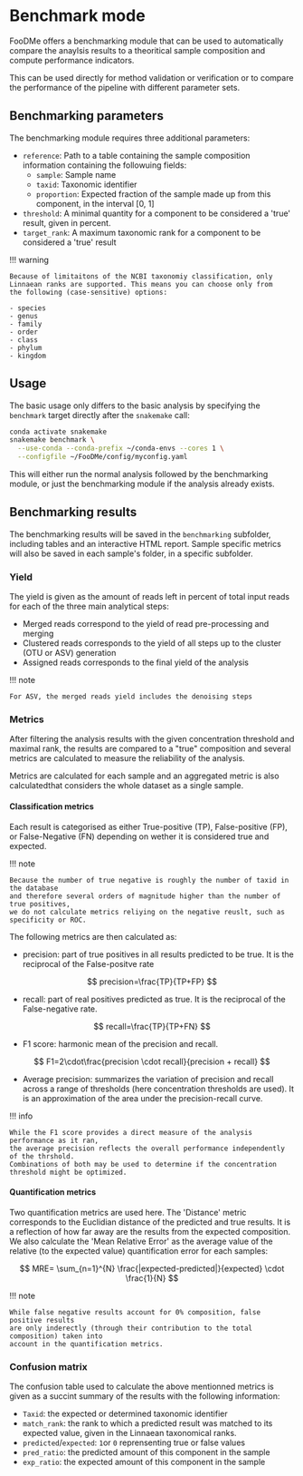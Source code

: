 # Benchmark mode

FooDMe offers a benchmarking module that can be used to
automatically compare the anaylsis results to a theoritical 
sample composition and compute performance indicators.

This can be used directly for method validation or verification
or to compare the performance of the pipeline with different 
parameter sets.

## Benchmarking parameters

The benchmarking module requires three additional parameters:

- `reference`: Path to a table containing the sample composition information containing the followuing fields:
    - `sample`: Sample name
    - `taxid`: Taxonomic identifier
    - `proportion`: Expected fraction of the sample made up from this component, in the interval [0, 1]
- `threshold`: A minimal quantity for a component to be considered a 'true' result, given in percent.
- `target_rank`: A maximum taxonomic rank for a component to be considered a 'true' result

!!! warning
    
    Because of limitaitons of the NCBI taxonomiy classification, only
    Linnaean ranks are supported. This means you can choose only from 
    the following (case-sensitive) options:
    
    - species
    - genus
    - family
    - order
    - class
    - phylum
    - kingdom

## Usage

The basic usage only differs to the basic analysis by specifying the `benchmark` 
target directly after the `snakemake` call:

```bash
conda activate snakemake
snakemake benchmark \
  --use-conda --conda-prefix ~/conda-envs --cores 1 \
  --configfile ~/FooDMe/config/myconfig.yaml
```

This will either run the normal analysis followed by the benchmarking module,
or just the benchmarking module if the analysis already exists.

## Benchmarking results

The benchmarking results will be saved in the `benchmarking` subfolder, including 
tables and an interactive HTML report.
Sample specific metrics will also be saved in each sample's folder, in a specific subfolder.

### Yield

The yield is given as the amount of reads left in percent of total input reads for each of the three main 
analytical steps:

- Merged reads correspond to the yield of read pre-processing and merging
- Clustered reads corresponds to the yield of all steps up to the cluster (OTU or ASV) generation
- Assigned reads corresponds to the final yield of the analysis

!!! note
    
    For ASV, the merged reads yield includes the denoising steps

### Metrics

After filtering the analysis results with the given concentration threshold and
maximal rank, the results are compared to a "true" composition and several metrics are 
calculated to measure the reliability of the analysis.

Metrics are calculated for each sample and an aggregated metric is also calculatedthat considers 
the whole dataset as a single sample.

#### Classification metrics

Each result is categorised as either True-positive (TP), False-positive (FP), or False-Negative (FN)
depending on wether it is considered true and expected.

!!! note
    
    Because the number of true negative is roughly the number of taxid in the database
    and therefore several orders of magnitude higher than the number of true positives, 
    we do not calculate metrics reliying on the negative reuslt, such as specificity or ROC.

The following metrics are then calculated as:

- precision: part of true positives in all results predicted to be true. It is the reciprocal of the False-positve rate 

$$
precision=\frac{TP}{TP+FP}
$$

- recall: part of real positives predicted as true. It is the reciprocal of the False-negative rate.

$$
recall=\frac{TP}{TP+FN}
$$

- F1 score: harmonic mean of the precision and recall.

$$
F1=2\cdot\frac{precision \cdot recall}{precision + recall}
$$

- Average precision: summarizes the variation of precision and recall across a range of thresholds 
  (here concentration thresholds are used). It is an approximation of the area under the precision-recall curve.

!!! info
    
    While the F1 score provides a direct measure of the analysis performance as it ran, 
    the average precision reflects the overall performance independently of the thrshold. 
    Combinations of both may be used to determine if the concentration threshold might be optimized.

#### Quantification metrics

Two quantification metrics are used here. The 'Distance' metric corresponds to the Euclidian distance
of the predicted and true results. It is a reflection of how far away are the results from the 
expected composition.
We also calculate the 'Mean Relative Error' as the average value of the relative (to the expected value) 
quantification error for each samples:

$$
MRE= \sum_{n=1}^{N} \frac{|expected-predicted|}{expected} \cdot \frac{1}{N}
$$

!!! note
    
    While false negative results account for 0% composition, false positive results 
    are only inderectly (through their contribution to the total composition) taken into
    account in the quantification metrics.

### Confusion matrix

The confusion table used to calculate the above mentionned metrics is given as a succint summary 
of the results with the following information:

- `Taxid`: the expected or determined taxonomic identifier
- `match_rank`: the rank to which a predicted result was matched to its expected value, given in the Linnaean taxonomical ranks.
- `predicted`/`expected`: `1`or `0` reprensenting true or false values
- `pred_ratio`: the predicted amount of this component in the sample
- `exp_ratio`: the expected amount of this component in the sample
